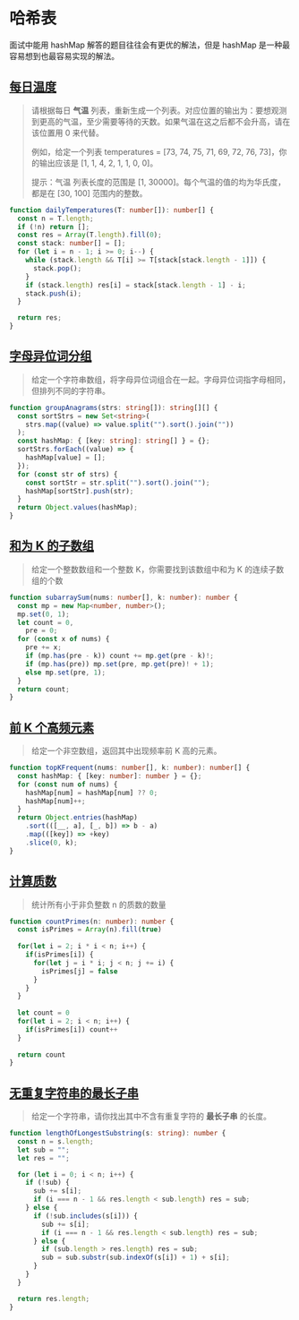 # 哈希表

面试中能用 hashMap 解答的题目往往会有更优的解法，但是 hashMap 是一种最容易想到也最容易实现的解法。

## [每日温度](https://leetcode-cn.com/problems/daily-temperatures/)

>   请根据每日 **气温** 列表，重新生成一个列表。对应位置的输出为：要想观测到更高的气温，至少需要等待的天数。如果气温在这之后都不会升高，请在该位置用 0 来代替。
>
>   例如，给定一个列表 temperatures = [73, 74, 75, 71, 69, 72, 76, 73]，你的输出应该是 [1, 1, 4, 2, 1, 1, 0, 0]。
>
>   提示：气温 列表长度的范围是 [1, 30000]。每个气温的值的均为华氏度，都是在 [30, 100] 范围内的整数。
>

```typescript
function dailyTemperatures(T: number[]): number[] {
  const n = T.length;
  if (!n) return [];
  const res = Array(T.length).fill(0);
  const stack: number[] = [];
  for (let i = n - 1; i >= 0; i--) {
    while (stack.length && T[i] >= T[stack[stack.length - 1]]) {
      stack.pop();
    }
    if (stack.length) res[i] = stack[stack.length - 1] - i;
    stack.push(i);
  }

  return res;
}
```

## [字母异位词分组](https://leetcode-cn.com/problems/group-anagrams/)

>   给定一个字符串数组，将字母异位词组合在一起。字母异位词指字母相同，但排列不同的字符串。

```typescript
function groupAnagrams(strs: string[]): string[][] {
  const sortStrs = new Set<string>(
    strs.map((value) => value.split("").sort().join(""))
  );
  const hashMap: { [key: string]: string[] } = {};
  sortStrs.forEach((value) => {
    hashMap[value] = [];
  });
  for (const str of strs) {
    const sortStr = str.split("").sort().join("");
    hashMap[sortStr].push(str);
  }
  return Object.values(hashMap);
}
```

## [和为 K 的子数组](https://leetcode-cn.com/problems/subarray-sum-equals-k/)

>   给定一个整数数组和一个整数 K，你需要找到该数组中和为 K 的连续子数组的个数

```typescript
function subarraySum(nums: number[], k: number): number {
  const mp = new Map<number, number>();
  mp.set(0, 1);
  let count = 0,
    pre = 0;
  for (const x of nums) {
    pre += x;
    if (mp.has(pre - k)) count += mp.get(pre - k)!;
    if (mp.has(pre)) mp.set(pre, mp.get(pre)! + 1);
    else mp.set(pre, 1);
  }
  return count;
}
```

## [前 K 个高频元素](https://leetcode-cn.com/problems/top-k-frequent-elements/)

>   给定一个非空数组，返回其中出现频率前 K 高的元素。

```typescript
function topKFrequent(nums: number[], k: number): number[] {
  const hashMap: { [key: number]: number } = {};
  for (const num of nums) {
    hashMap[num] = hashMap[num] ?? 0;
    hashMap[num]++;
  }
  return Object.entries(hashMap)
    .sort(([__, a], [_, b]) => b - a)
    .map(([key]) => +key)
    .slice(0, k);
}
```

## [计算质数](https://leetcode-cn.com/problems/count-primes/)

>   统计所有小于非负整数 n 的质数的数量

```typescript
function countPrimes(n: number): number {
  const isPrimes = Array(n).fill(true)
  
  for(let i = 2; i * i < n; i++) {
    if(isPrimes[i]) {
      for(let j = i * i; j < n; j += i) {
        isPrimes[j] = false
      }
    }
  }
  
  let count = 0
  for(let i = 2; i < n; i++) {
    if(isPrimes[i]) count++
  }
  
  return count
}
```

## [无重复字符串的最长子串](https://leetcode-cn.com/problems/longest-substring-without-repeating-characters/)

>   给定一个字符串，请你找出其中不含有重复字符的 **最长子串** 的长度。

```typescript
function lengthOfLongestSubstring(s: string): number {
  const n = s.length;
  let sub = "";
  let res = "";

  for (let i = 0; i < n; i++) {
    if (!sub) {
      sub += s[i];
      if (i === n - 1 && res.length < sub.length) res = sub;
    } else {
      if (!sub.includes(s[i])) {
        sub += s[i];
        if (i === n - 1 && res.length < sub.length) res = sub;
      } else {
        if (sub.length > res.length) res = sub;
        sub = sub.substr(sub.indexOf(s[i]) + 1) + s[i];
      }
    }
  }

  return res.length;
}
```

